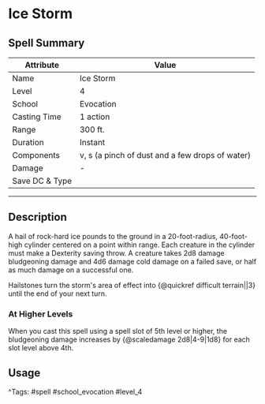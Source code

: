 # Ice Storm

## Spell Summary

| Attribute        | Value                  |
|------------------|------------------------|
| Name             | Ice Storm                 |
| Level            | 4                |
| School           | Evocation          |
| Casting Time     | 1 action              |
| Range            | 300 ft.            |
| Duration         | Instant             |
| Components       | v, s (a pinch of dust and a few drops of water)             |
| Damage           | -               |
| Save DC & Type   |              |

---

## Description

A hail of rock-hard ice pounds to the ground in a 20-foot-radius, 40-foot-high cylinder centered on a point within range. Each creature in the cylinder must make a Dexterity saving throw. A creature takes 2d8 damage bludgeoning damage and 4d6 damage cold damage on a failed save, or half as much damage on a successful one.

Hailstones turn the storm's area of effect into {@quickref difficult terrain||3} until the end of your next turn.

### At Higher Levels
When you cast this spell using a spell slot of 5th level or higher, the bludgeoning damage increases by {@scaledamage 2d8|4-9|1d8} for each slot level above 4th.

## Usage


^Tags: #spell #school_evocation #level_4